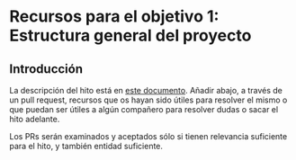 # Recursos para el objetivo 1: Estructura general del proyecto

## Introducción

La descripción del hito está en [este documento](1.Infraestructura.md). Añadir abajo, a
través de un
pull request, recursos que os hayan sido útiles para resolver el mismo
o que puedan ser útiles a algún compañero para resolver dudas o sacar
el hito adelante.

Los PRs serán examinados y aceptados sólo si tienen relevancia
suficiente para el hito, y también entidad suficiente.
